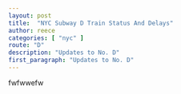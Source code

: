 ```yaml
---
layout: post
title:  "NYC Subway D Train Status And Delays"
author: reece
categories: [ "nyc" ]
route: "D"
description: "Updates to No. D"
first_paragraph: "Updates to No. D"
---
```


fwfwwefw

